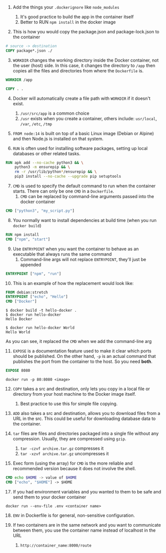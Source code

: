 1. Add the things your `.dockerignore` like `node_modules`
	1. It's good practice to build the app in the container itself
	2. Better to RUN  `npm install` in the docker image

2. This is how you would copy the package.json and package-lock.json to the container
```dockerfile
# source -> destination
COPY package*.json ./
```

3. `WORKDIR` changes the working directory inside the Docker container, not the user (host) side. In this case, it changes the directory to `/app` then copies all the files and directories from where the `Dockerfile` is.

```dockerfile
WORKDIR /app

COPY . .
```

4. Docker will automatically create a file path with `WORKDIR` if it doesn't exist.
	1. `/usr/src/app` is a common choice
	2. `/usr` exists when you create a container, others include: `usr/local`, `/var`, `/etc`, `/tmp`

5. `FROM node:14` is built on top of a basic Linux image (Debian or Alpine) and then Node.js is installed on that system.

6. `RUN` is often used for installing software packages, setting up local databases or other related tasks.

```dockerfile
RUN apk add --no-cache python3 && \
    python3 -m ensurepip && \
    rm -r /usr/lib/python*/ensurepip && \
    pip3 install --no-cache --upgrade pip setuptools
```

7. `CMD` is used to specify the default command to run when the container starts. There can only be one `CMD` in a `Dockerfile`.
	1. `CMD` can be replaced by command-line arguments passed into the docker container

```dockerfile
CMD ["python3", "my_script.py"]
```

8. You normally want to install dependencies at build time (when you run `docker build`)

```dockerfile
RUN npm install
CMD ["npm", "start"]
```

9. Use `ENTRYPOINT` when you want the container to behave as an executable that always runs the same command
	1. Command-line args will not replace `ENTRYPOINT`, they'll just be appended

```dockerfile
ENTRYPOINT ["npm", "run"]
```

10. This is an example of how the replacement would look like:

```dockerfile
FROM debian:stretch
ENTRYPOINT ["echo", "Hello"]
CMD ["Docker"]
```

```shell
$ docker build -t hello-docker .
$ docker run hello-docker
Hello Docker
```

```shell
$ docker run hello-docker World
Hello World
```

As you can see, it replaced the `CMD` when we add the command-line arg

11. `EXPOSE` is a documentation feature used to make it clear which ports should be published. On the other hand, `-p` is an actual command that publishes the port from the container to the host. So you need **both**.

```dockerfile
EXPOSE 8080
```

```shell
docker run -p 80:8080 <image>
```

12. `COPY` takes a src and destination, only lets you copy in a local file or directory from your host machine to the Docker image itself.
	1. Best practice to use this for simple file copying.

14. `ADD` also takes a src and destination, allows you to download files from a URL in the src. This could be useful for downloading database data to the container.

15. `tar` files are files and directories packaged into a single file without any compression. Usually, they are compressed using `gzip`. 
	1. `tar -czvf archive.tar.gz` compresses it
	2. `tar -xzvf archive.tar.gz` uncompresses it

16. Exec form (using the array) for `CMD` is the more reliable and recommended version because it does not involve the shell. 

```dockerfile
CMD echo $HOME -> value of $HOME
CMD ["echo", "$HOME"] -> $HOME
```

17. If you had environment variables and you wanted to them to be safe and send them to your docker container
```
docker run --env-file .env <container name>
```

18. `ENV` in Dockerfile is for general, non-sensitive configuration.

19. If two containers are in the same network and you want to communicate between them, you use the container name instead of localhost in the URL
	1. `http://container_name:8000/route`